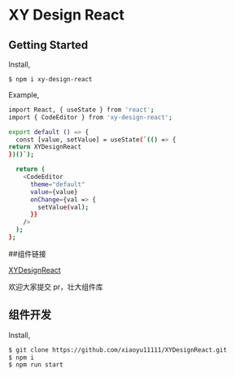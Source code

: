 # XY Design React

## Getting Started

Install,

```bash
$ npm i xy-design-react
```

Example,

```bash
import React, { useState } from 'react';
import { CodeEditor } from 'xy-design-react';

export default () => {
  const [value, setValue] = useState(`(() => {
return XYDesignReact
})()`);

  return (
    <CodeEditor
      theme="default"
      value={value}
      onChange={val => {
        setValue(val);
      }}
    />
  );
};
```

##组件链接

[XYDesignReact](https://xiaoyu11111.github.io/XYDesignReact/)

欢迎大家提交 pr，壮大组件库

## 组件开发

Install,

```bash
$ git clone https://github.com/xiaoyu11111/XYDesignReact.git
$ npm i
$ npm run start
```
